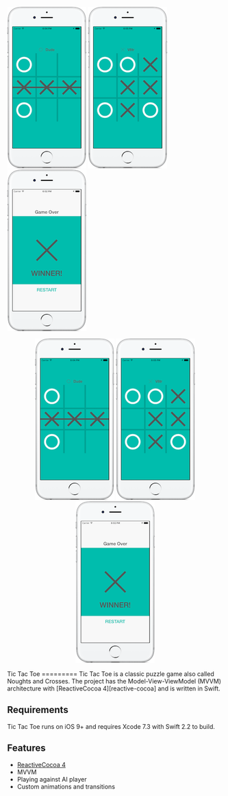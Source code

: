 ![alt screenshot](https://github.com/V8tr/tic-tac-toe/blob/master/screenshot_1.png?style=centerme)
![alt screenshot](https://github.com/V8tr/tic-tac-toe/blob/master/screenshot_2.png?style=centerme)
![alt screenshot](https://github.com/V8tr/tic-tac-toe/blob/master/screenshot_0.png?style=centerme)
<p align="center">
  <img src="https://github.com/V8tr/tic-tac-toe/blob/master/screenshot_1.png">
  <img src="https://github.com/V8tr/tic-tac-toe/blob/master/screenshot_2.png">
  <img src="https://github.com/V8tr/tic-tac-toe/blob/master/screenshot_0.png">
</p>
Tic Tac Toe
=========
Tic Tac Toe is a classic puzzle game also called Noughts and Crosses. The project has the Model-View-ViewModel (MVVM) architecture with [ReactiveCocoa 4][reactive-cocoa] and is written in Swift.

[reactive-cocoa]: https://github.com/ReactiveCocoa/ReactiveCocoa

Requirements
------------
Tic Tac Toe runs on iOS 9+ and requires Xcode 7.3 with Swift 2.2 to build.

Features
------------
* [ReactiveCocoa 4][reactive-cocoa]
* MVVM
* Playing against AI player
* Custom animations and transitions
